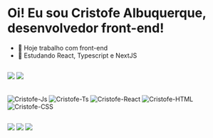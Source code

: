 # Oi! Eu sou Cristofe Albuquerque, desenvolvedor front-end!

- 🔭 Hoje trabalho com front-end
- 🌱 Estudando React, Typescript e NextJS

##
![](https://github-readme-stats.vercel.app/api?username=Cr1stofe&show_icons=true&theme=github_dark&hide_border=false&include_all_commits=false&count_private=false)
![](https://github-readme-stats.vercel.app/api/top-langs/?username=Cr1stofe&theme=github_dark&hide_border=false&include_all_commits=false&count_private=false&layout=compact)

<div style="display: inline_block"><br>
    <img align="center" alt="Cristofe-Js" src="https://img.shields.io/badge/JavaScript-323330?style=for-the-badge&logo=javascript&logoColor=F7DF1E">
    <img align="center" alt="Cristofe-Ts" src="https://img.shields.io/badge/TypeScript-007ACC?style=for-the-badge&logo=typescript&logoColor=white">
    <img align="center" alt="Cristofe-React" src="https://img.shields.io/badge/React-20232A?style=for-the-badge&logo=react&logoColor=61DAFB">
    <img align="center" alt="Cristofe-HTML"src="https://img.shields.io/badge/HTML5-E34F26?style=for-the-badge&logo=html5&logoColor=white">
    <img align="center" alt="Cristofe-CSS" src="https://img.shields.io/badge/CSS3-1572B6?style=for-the-badge&logo=css3&logoColor=white">
</div>

##
<div> 
  <a href="https://www.instagram.com/cristofe_albuquerque" target="_blank"><img src="https://img.shields.io/badge/-Instagram-%23E4405F?style=for-the-badge&logo=instagram&logoColor=white" target="_blank"></a>
  <a href = "mailto:cristofe.contact@gmail.com"><img src="https://img.shields.io/badge/-Gmail-%23333?style=for-the-badge&logo=gmail&logoColor=white" target="_blank"></a>
  <a href="https://www.linkedin.com/in/cristofe-albuquerque" target="_blank"><img src="https://img.shields.io/badge/-LinkedIn-%230077B5?style=for-the-badge&logo=linkedin&logoColor=white" target="_blank"></a> 
  
</div>
